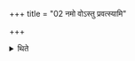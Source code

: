 +++
title = "02 नमो वोऽस्तु प्रवत्स्यामि"

+++

<details><summary>थिते</summary>

2. According to the followers of the R̥gveda, (one should use the formula namo vo'stu pravatsyāmi[^1] before going on journey and the formula namo vo'stu prāvātsyam[^2] after having returned.   

[^1-2]: These formulae are not found in any text belonging to the R̥V.
</details>
